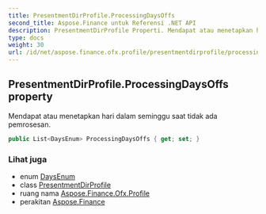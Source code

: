 ```yaml
---
title: PresentmentDirProfile.ProcessingDaysOffs
second_title: Aspose.Finance untuk Referensi .NET API
description: PresentmentDirProfile Properti. Mendapat atau menetapkan hari dalam seminggu saat tidak ada pemrosesan.
type: docs
weight: 30
url: /id/net/aspose.finance.ofx.profile/presentmentdirprofile/processingdaysoffs/
---
```

## PresentmentDirProfile.ProcessingDaysOffs property

Mendapat atau menetapkan hari dalam seminggu saat tidak ada pemrosesan.

```csharp
public List<DaysEnum> ProcessingDaysOffs { get; set; }
```

### Lihat juga

* enum [DaysEnum](../../daysenum/)
* class [PresentmentDirProfile](../)
* ruang nama [Aspose.Finance.Ofx.Profile](../../presentmentdirprofile/)
* perakitan [Aspose.Finance](../../../)


